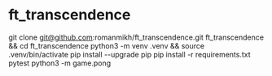 # ft_transcendence

git clone git@github.com:romanmikh/ft_transcendence.git ft_transcendence && cd ft_transcendence
python3 -m venv .venv && source .venv/bin/activate
pip install --upgrade pip
pip install -r requirements.txt
pytest
python3 -m game.pong